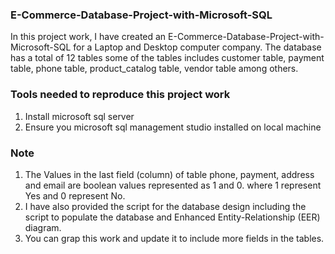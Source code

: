 ### E-Commerce-Database-Project-with-Microsoft-SQL

In this project work, I have created an E-Commerce-Database-Project-with-Microsoft-SQL for a Laptop and Desktop computer company. 
The database has a total of 12 tables some of the tables includes customer table, payment table, phone table, product_catalog table, vendor table among others.

### Tools needed to reproduce this project work
1. Install microsoft sql server
2. Ensure you microsoft sql management studio installed on local machine

### Note
1. The Values in the last field (column) of table phone, payment, address and email are boolean values represented as 1 and 0. where 1 represent Yes and 0 represent No.
2. I have also provided the script for the database design including the script to populate the database and Enhanced Entity-Relationship (EER) diagram.
3. You can grap this work and update it to include more fields in the tables.

